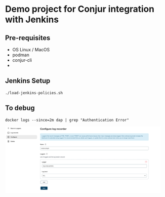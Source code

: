 # Demo project for Conjur integration with Jenkins

## Pre-requisites
- OS Linux / MacOS
- podman
- conjur-cli
- 
## Jenkins Setup
```shell
./load-jenkins-policies.sh
```

## To debug
```shell
docker logs --since=2m dap | grep "Authentication Error"
```
![img.png](img.png)